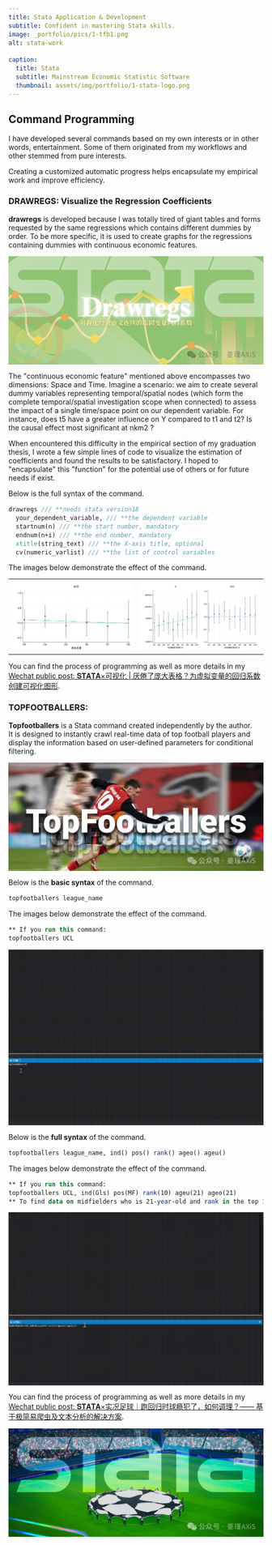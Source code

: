 ```yaml
---
title: Stata Application & Development
subtitle: Confident in mastering Stata skills.
image: _portfolio/pics/1-tfb1.png
alt: stata-work

caption:
  title: Stata
  subtitle: Mainstream Economic Statistic Software
  thumbnail: assets/img/portfolio/1-stata-logo.png
---
```


## Command Programming
I have developed several commands based on my own interests or in other words, entertainment. Some of them originated from my workflows and other stemmed from pure interests.  

Creating a customized automatic progress helps encapsulate my empirical work and improve efficiency.  
### DRAWREGS: Visualize the Regression Coefficients
**drawregs** is developed because I was totally tired of giant tables and forms requested by the same regressions which contains different dummies by order. To be more specific, it is used to create graphs for the regressions containing dummies with continuous economic features.  
    
<img src="pics/1-drawregs.png" align="center">  

The "continuous economic feature" mentioned above encompasses two dimensions: Space and Time. Imagine a scenario: we aim to create several dummy variables representing temporal/spatial nodes (which form the complete temporal/spatial investigation scope when connected) to assess the impact of a single time/space point on our dependent variable. For instance, does t5 have a greater influence on Y compared to t1 and t2? Is the causal effect most significant at nkm2 ?

When encountered this difficulty in the empirical section of my graduation thesis, I wrote a few simple lines of code to visualize the estimation of coefficients and found the results to be satisfactory. I hoped to "encapsulate" this "function" for the potential use of others or for future needs if exist.  

Below is the full syntax of the command.  
```Stata
drawregs /// **needs stata version18
  your_dependent_variable, /// **the dependent variable
  startnum(n) /// **the start number, mandatory
  endnum(n+i) /// **the end number, mandatory
  xtitle(string_text) /// **the X-axis title, optional
  cv(numeric_varlist) /// **the list of control variables
```
The images below demonstrate the effect of the command.

<table>
  <tr>
    <td><img src="pics/1-drawregs1.svg" align="center"></td>
    <td><img src="pics/1-drawregs2.svg" align="center"></td>
  </tr>
</table>

You can find the process of programming as well as more details in my [Wechat public post: 𝐒𝐓𝐀𝐓𝐀×可视化 | 厌倦了庞大表格？为虚拟变量的回归系数创建可视化图形](https://mp.weixin.qq.com/s/zivJLL6tqRkcjsNDRkx3Wg).
### TOPFOOTBALLERS:
**Topfootballers** is a Stata command created independently by the author.  
It is designed to instantly crawl real-time data of top football players and display the information based on user-defined parameters for conditional filtering.

<img src="pics/1-tfb2.png" align="center">  

Below is the **basic syntax** of the command.
```Stata
topfootballers league_name
```
The images below demonstrate the effect of the command.
```Stata
** If you run this command:
topfootballers UCL
```

<img src="pics/1-tfb1.gif" align="center">  

Below is the **full syntax** of the command.
```Stata
topfootballers league_name, ind() pos() rank() ageo() ageu() 
```
The images below demonstrate the effect of the command.
```Stata
** If you run this command:
topfootballers UCL, ind(Gls) pos(MF) rank(10) ageu(21) ageo(21)
** To find data on midfielders who is 21-year-old and rank in the top 10 for goals scored in the UEFA Champions League
```

<img src="pics/1-tfb2.gif" align="center">  

You can find the process of programming as well as more details in my [Wechat public post: 𝐒𝐓𝐀𝐓𝐀×实况足球｜跑回归时球瘾犯了，如何调理？—— 基于极简易爬虫及文本分析的解决方案](https://mp.weixin.qq.com/s/F0G4zVV11kcRU4pt7ghDpw).  

<img src="pics/1-tfb.png" align="center">  


